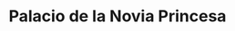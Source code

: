 ---
title: "Palacio de la Novia Princesa"
url: /san-miguel/palacio-de-la-novia-princesa/
shop: Kleidung
---